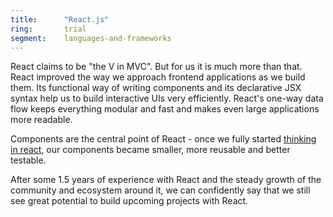 ```yaml
---
title:      "React.js"
ring:       trial
segment:    languages-and-frameworks
---
```


React claims to be "the V in MVC". But for us it is much more than that. React
improved the way we approach frontend applications as we build them. Its
functional way of writing components and its declarative JSX syntax help us to
build interactive UIs very efficiently. React's one-way data flow keeps
everything modular and fast and makes even large applications more readable.

Components are the central point of React - once we fully started
[thinking in react](https://facebook.github.io/react/docs/thinking-in-react.html),
our components became smaller, more reusable and better testable.

After some 1.5 years of experience with React and the steady growth of the
community and ecosystem around it, we can confidently say that we still see
great potential to build upcoming projects with React.
